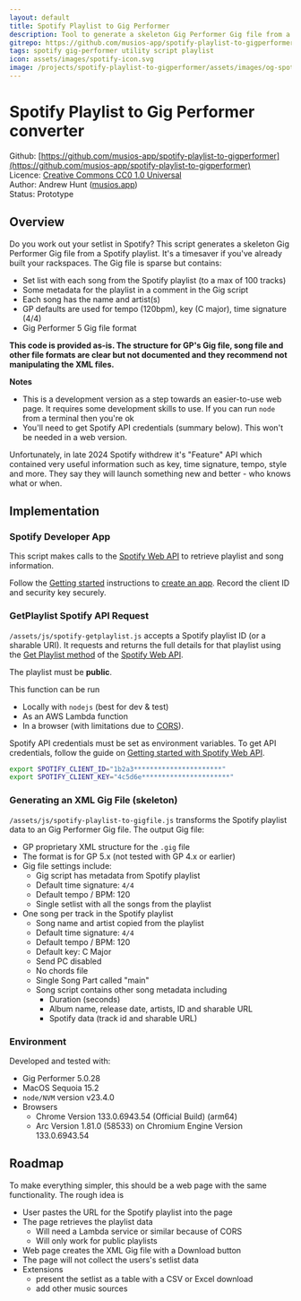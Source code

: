 ```yaml
---
layout: default
title: Spotify Playlist to Gig Performer
description: Tool to generate a skeleton Gig Performer Gig file from a Spotify playlist
gitrepo: https://github.com/musios-app/spotify-playlist-to-gigperformer
tags: spotify gig-performer utility script playlist
icon: assets/images/spotify-icon.svg
image: /projects/spotify-playlist-to-gigperformer/assets/images/og-spotify-playlist-to-gigperformer.svg
---
```



# Spotify Playlist to Gig Performer converter

Github: [https://github.com/musios-app/spotify-playlist-to-gigperformer](https://github.com/musios-app/spotify-playlist-to-gigperformer)
<br/>
Licence: [Creative Commons CC0 1.0 Universal](LICENSE.txt)
<br/>
Author: Andrew Hunt ([musios.app](https://musios.app))
<br/>
Status: <span class="badge text-bg-warning">Prototype</span>


## Overview

Do you work out your setlist in Spotify? This script generates a skeleton Gig Performer Gig file from a Spotify playlist. It's a timesaver if you've already built your rackspaces.  The Gig file is sparse but contains:

* Set list with each song from the Spotify playlist (to a max of 100 tracks)
* Some metadata for the playlist in a comment in the Gig script
* Each song has the name and artist(s)
* GP defaults are used for tempo (120bpm), key (C major), time signature (4/4)
* Gig Performer 5 Gig file format

**This code is provided as-is. The structure for GP's Gig file, song file and other file formats are clear but not documented and they recommend not manipulating the XML files.**

**Notes**

* This is a development version as a step towards an easier-to-use web page. It requires some development skills to use. If you can run `node` from a terminal then you're ok
* You'll need to get Spotify API credentials (summary below). This won't be needed in a web version.

Unfortunately, in late 2024 Spotify withdrew it's "Feature" API which contained very useful information such as key, time signature, tempo, style and more. They say they will launch something new and better - who knows what or when. 



## Implementation

### Spotify Developer App

This script makes calls to the [Spotify Web API](https://developer.spotify.com/documentation/web-api) to retrieve playlist and song information.

Follow the [Getting started](https://developer.spotify.com/documentation/web-api) instructions to [create an app](https://developer.spotify.com/documentation/web-api/concepts/apps).  Record the client ID and security key securely.


### GetPlaylist Spotify API Request 

`/assets/js/spotify-getplaylist.js` accepts a Spotify playlist ID (or a sharable URI).
It requests and returns the full details for that playlist using the [Get Playlist method](https://developer.spotify.com/documentation/web-api/reference/get-playlist)
of the [Spotify Web API](https://developer.spotify.com/documentation/web-api).

The playlist must be **public**.

This function can be run 
* Locally with `nodejs` (best for dev & test)
* As an AWS Lambda function
* In a browser (with limitations due to [CORS](https://en.wikipedia.org/wiki/Cross-origin_resource_sharing)).

Spotify API credentials must be set as environment variables.
To get API credentials, follow the guide on [Getting started with Spotify Web API](https://developer.spotify.com/documentation/web-api/tutorials/getting-started).

```bash
export SPOTIFY_CLIENT_ID="1b2a3**********************"
export SPOTIFY_CLIENT_KEY="4c5d6e**********************"
```

### Generating an XML Gig File (skeleton)

`/assets/js/spotify-playlist-to-gigfile.js` transforms the Spotify playlist data to an Gig Performer Gig file. The output Gig file:

* GP proprietary XML structure for the `.gig` file
* The format is for GP 5.x (not tested with GP 4.x or earlier)
* Gig file settings include:
  * Gig script has metadata from Spotify playlist
  * Default time signature: `4/4`
  * Default tempo / BPM: 120
  * Single setlist with all the songs from the playlist
* One song per track in the Spotify playlist
  * Song name and artist copied from the playlist
  * Default time signature: `4/4`
  * Default tempo / BPM: 120
  * Default key: C Major
  * Send PC disabled
  * No chords file
  * Single Song Part called "main"
  * Song script contains other song metadata including
    * Duration (seconds)
    * Album name, release date, artists, ID and sharable URL
    * Spotify data (track id and sharable URL)


### Environment

Developed and tested with:

* Gig Performer 5.0.28
* MacOS Sequoia 15.2
* `node/NVM` version v23.4.0
* Browsers
  * Chrome Version 133.0.6943.54 (Official Build) (arm64)
  * Arc Version 1.81.0 (58533) on Chromium Engine Version 133.0.6943.54


## Roadmap

To make everything simpler, this should be a web page with the same functionality. The rough idea is 

* User pastes the URL for the Spotify playlist into the page
* The page retrieves the playlist data
  * Will need a Lambda service or similar because of CORS
  * Will only work for public playlists
* Web page creates the XML Gig file with a Download button
* The page will not collect the users's setlist data
* Extensions
  * present the setlist as a table with a CSV or Excel download
  * add other music sources

